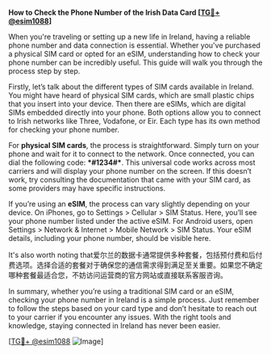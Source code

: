 **How to Check the Phone Number of the Irish Data Card [[TG💪+ @esim1088](https://t.me/s/esim1088)]**

When you're traveling or setting up a new life in Ireland, having a reliable phone number and data connection is essential. Whether you've purchased a physical SIM card or opted for an eSIM, understanding how to check your phone number can be incredibly useful. This guide will walk you through the process step by step.

Firstly, let’s talk about the different types of SIM cards available in Ireland. You might have heard of physical SIM cards, which are small plastic chips that you insert into your device. Then there are eSIMs, which are digital SIMs embedded directly into your phone. Both options allow you to connect to Irish networks like Three, Vodafone, or Eir. Each type has its own method for checking your phone number.

For **physical SIM cards**, the process is straightforward. Simply turn on your phone and wait for it to connect to the network. Once connected, you can dial the following code: **\*#1234#\***. This universal code works across most carriers and will display your phone number on the screen. If this doesn’t work, try consulting the documentation that came with your SIM card, as some providers may have specific instructions.

If you’re using an **eSIM**, the process can vary slightly depending on your device. On iPhones, go to Settings > Cellular > SIM Status. Here, you’ll see your phone number listed under the active eSIM. For Android users, open Settings > Network & Internet > Mobile Network > SIM Status. Your eSIM details, including your phone number, should be visible here.

It's also worth noting that爱尔兰的数据卡通常提供多种套餐，包括预付费和后付费选项。选择合适的套餐对于确保您的通信需求得到满足至关重要。如果您不确定哪种套餐最适合您，不妨访问运营商的官方网站或直接联系客服咨询。

In summary, whether you’re using a traditional SIM card or an eSIM, checking your phone number in Ireland is a simple process. Just remember to follow the steps based on your card type and don’t hesitate to reach out to your carrier if you encounter any issues. With the right tools and knowledge, staying connected in Ireland has never been easier.

[[TG💪+ @esim1088](https://t.me/s/esim1088) ![Image](https://i.postimg.cc/Y0z9fWf4/image.png)]
